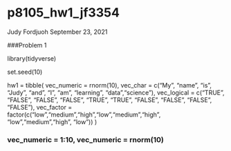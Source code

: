 p8105\_hw1\_jf3354
================
Judy Fordjuoh
September 23, 2021

\#\#\#Problem 1

library(tidyverse)

set.seed(10)

hw1 = tibble( vec\_numeric = rnorm(10), vec\_char = c(“My”, “name”,
“is”, “Judy”, “and”, “I”, “am”, “learning”, “data”,“science”),
vec\_logical = c(“TRUE”, “FALSE”, “FALSE”, “FALSE”, “TRUE”, “TRUE”,
“FALSE”, “FALSE”, “FALSE”, “FALSE”), vec\_factor =
factor(c(“low”,“medium”,“high”,“low”,“medium”,“high”,
“low”,“medium”,“high”, “low”)) )

### vec\_numeric = 1:10, vec\_numeric = rnorm(10)
